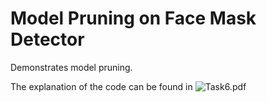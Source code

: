 # Model Pruning on Face Mask Detector
 Demonstrates model pruning.
 
 The explanation of the code can be found in ![Task6.pdf]("/Task6.pdf")
